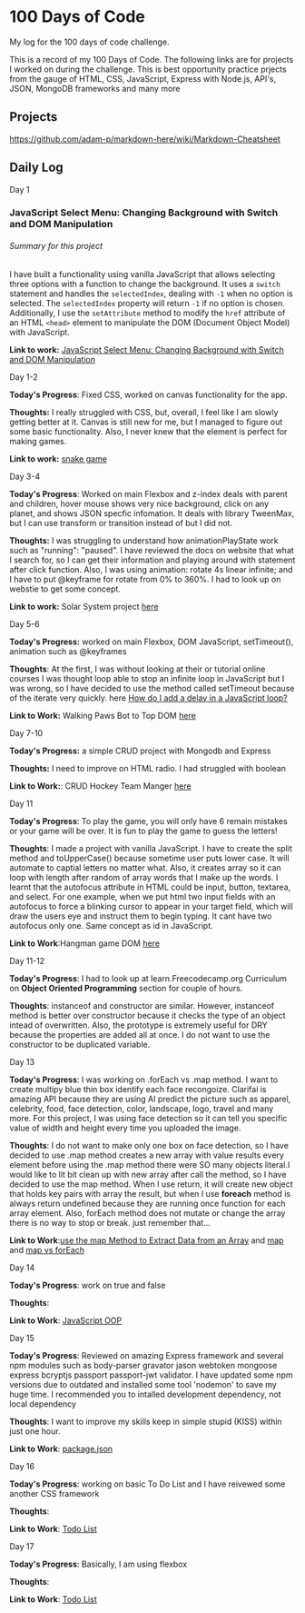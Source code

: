 # 100 Days of Code 

My log for the 100 days of code challenge.

This is a record of my 100 Days of Code. The following links are for projects I worked on during the challenge.
This is best opportunity practice prjects from the gauge of HTML, CSS, JavaScript, Express with Node.js, API's, JSON, MongoDB frameworks and many more 

## Projects

https://github.com/adam-p/markdown-here/wiki/Markdown-Cheatsheet


## Daily Log

Day 1

### JavaScript Select Menu: Changing Background with Switch and DOM Manipulation


###### Summary for this project 
I have built a functionality using vanilla JavaScript that allows selecting three options with a function to change the background. It uses a `````switch````` statement and handles the `selectedIndex`, dealing with `-1` when no option is selected. The `selectedIndex` property will return `-1` if no option is chosen. Additionally, I use the `setAttribute` method to modify the `href` attribute of an HTML `<head>` element to manipulate the DOM (Document Object Model) with JavaScript.

**Link to work:** [JavaScript Select Menu: Changing Background with Switch and DOM Manipulation](https://arduino731.github.io/100daysofcode/day1/)


Day 1-2

**Today's Progress**: Fixed CSS, worked on canvas functionality for the app.

**Thoughts:** I really struggled with CSS, but, overall, I feel like I am slowly getting better at it. Canvas is still new for me, but I managed to figure out some basic functionality. Also, I never knew that the <canvas> element is perfect for making games.

**Link to work:** [snake game](https://arduino731.github.io/100daysofcode/codingChallenge7/)


Day 3-4

**Today's Progress**: Worked on main Flexbox and z-index deals with parent and children, hover mouse shows very nice background, click on any planet, and shows JSON specfic infomation. It deals with library TweenMax, but I can use transform or transition instead of but I did not. 

**Thoughts:** I was struggling to understand how animationPlayState work such as "running": "paused". I have reviewed the docs on website that what I search for, so I can get their information and playing around with statement after click function. Also, I was using animation: rotate 4s linear infinite; and I have to put @keyframe for rotate from 0% to 360%. I had to look up on webstie to get some concept.  

**Link to work:** Solar System project [here](https://codepen.io/arduino731/pen/mKZMjz)

Day 5-6

**Today's Progress:** worked on main Flexbox, DOM JavaScript, setTimeout(), animation such as @keyframes

**Thoughts**: At the first, I was without looking at their or tutorial online courses I was thought loop able to stop an infinite loop in JavaScript but I was wrong, so I have decided to use the method called setTimeout because of the iterate very quickly. 
here [How do I add a delay in a JavaScript loop?](https://stackoverflow.com/questions/3583724/how-do-i-add-a-delay-in-a-javascript-loop)

**Link to Work:** Walking Paws Bot to Top DOM [here](https://codepen.io/arduino731/pen/bjvObW)

Day 7-10

**Today's Progress:** a simple CRUD project with Mongodb and Express 

**Thoughts:** I need to improve on HTML radio. I had struggled with boolean 

**Link to Work:**: CRUD Hockey Team Manger [here](https://github.com/arduino731/CRUD-hockey-table/tree/master)

Day 11

**Today's Progress**: To play the game, you will only have 6 remain mistakes or your game will be over. It is fun to play the game to guess the letters! 

**Thoughts**: I made a project with vanilla JavaScript. I have to create the split method and toUpperCase() because sometime user puts lower case. It will automate to captial letters no matter what. Also, it creates array so it can loop with length after random of array words that I make up the words. I learnt that the autofocus attribute in HTML could be input, button, textarea, and select. For one example, when we put html two input fields with an autofocus to force a blinking cursor to appear in your target field, which will draw the users eye and instruct them to begin typing.  It cant have two autofocus only one. Same concept as id in JavaScript. 

**Link to Work**:Hangman game DOM [here](https://codepen.io/arduino731/full/mjQVZg/)

Day 11-12

**Today's Progress**: I had to look up at learn.Freecodecamp.org Curriculum on **Object Oriented Programming** section for couple of hours. 

**Thoughts**: instanceof and constructor are similar. However, instanceof method is better over constructor because it checks the type of an object intead of overwritten. Also, the prototype is extremely useful for DRY because the properties are added all at once. I do not want to use the constructor to be duplicated variable. 

Day 13 

**Today's Progress**: I was working on .forEach vs .map method. I want to create multipy blue thin box identify each face recongoize. Clarifai is amazing API because they are using AI predict the picture such as apparel, celebrity, food, face detection, color, landscape, logo, travel and many more. For this project, I was using face detection so it can tell you specific value of width and height every time you uploaded the image. 

**Thoughts**: I do not want to make only one box on face detection, so I have decided to use .map method creates a new array with value results every element before using the .map method there were SO many objects literal.I would like to lit bit clean up with new array after call the method, so I have decided to use the map method. When I use return, it will create new object that holds key pairs with array the result, but when I use **foreach** method is always return undefined because they are running once function for each array element. Also, forEach method does not mutate or change the array there is no way to stop or break. just remember that...  

**Link to Work**:[use the map Method to Extract Data from an Array](https://learn.freecodecamp.org/javascript-algorithms-and-data-structures/functional-programming/use-the-map-method-to-extract-data-from-an-array/) and [map](https://arduino731.github.io/100daysofcode/day13/mapVSforEach.js) and [map vs forEach](https://arduino731.github.io/100daysofcode/day13/mapVSforEach-2.js)

Day 14

**Today's Progress**: work on true and false 

**Thoughts**:

**Link to Work**: [JavaScript OOP](https://arduino731.github.io/100daysofcode/day14/index.html)

Day 15

**Today's Progress**: Reviewed on amazing Express framework and several npm modules such as body-parser gravator jason webtoken mongoose express bcryptjs passport passport-jwt validator. I have updated some npm versions due to outdated and installed some tool 'nodemon' to save my huge time. I recommended you to intalled development dependency, not local dependency

**Thoughts**: I want to improve my skills keep in simple stupid (KISS) within just one hour.

**Link to Work**: [package.json](https://arduino731.github.io/100daysofcode/day15/package.json)

Day 16

**Today's Progress**: working on basic To Do List and I have reivewed some another CSS framework

**Thoughts**: 

**Link to Work**: [Todo List](https://arduino731.github.io/100daysofcode/day16/index.html)

Day 17

**Today's Progress**: Basically, I am using flexbox 

**Thoughts**: 

**Link to Work**: [Todo List](https://arduino731.github.io/100daysofcode/day17/index.html)
